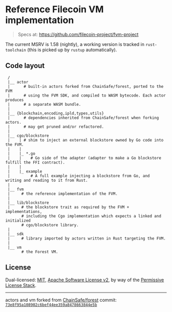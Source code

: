 # Reference Filecoin VM implementation

> Specs at: https://github.com/filecoin-project/fvm-project

The current MSRV is 1.58 (nightly), a working version is tracked in `rust-toolchain` (this is picked up by `rustup` automatically).

## Code layout

```
 /
 |__ actor
 |      # built-in actors forked from ChainSafe/forest, ported to the FVM
 |      # using the FVM SDK, and compiled to WASM bytecode. Each actor produces
 |      # a separate WASM bundle.
 |
 |__ {blockchain,encoding,ipld,types,utils}
 |      # dependencies inherited from ChainSafe/forest when forking actors.
 |      # may get pruned and/or refactored.
 |
 |__ cgo/blockstore
 |    | # shim to inject an external blockstore owned by Go code into the FVM.
 |    |
 |    |_ *.go
 |    |    # Go side of the adapter (adapter to make a Go blockstore fulfill the FFI contract).
 |    |
 |    |_ example
 |         # A full example injecting a blockstore from Go, and writing and reading to it from Rust.
 |
 |__ fvm
 |     # the reference implementation of the FVM.
 |
 |__ lib/blockstore
 |     # the blockstore trait as required by the FVM + implementations,
       # including the Cgo implementation which expects a linked and initialized
       # cgo/blockstore library. 
 |
 |__ sdk
 |     # library imported by actors written in Rust targeting the FVM.
 |
 |__ vm
       # the Forest VM.
 ```

## License

Dual-licensed: [MIT](./LICENSE-MIT), [Apache Software License v2](./LICENSE-APACHE), by way of the
[Permissive License Stack](https://protocol.ai/blog/announcing-the-permissive-license-stack/).

---

actors and vm forked from [ChainSafe/forest](https://github.com/ChainSafe/forest)
commit: [`73e8f95a108902c6bef44ee359a8478663844e5b`](https://github.com/ChainSafe/forest/commit/73e8f95a108902c6bef44ee359a8478663844e5b)
